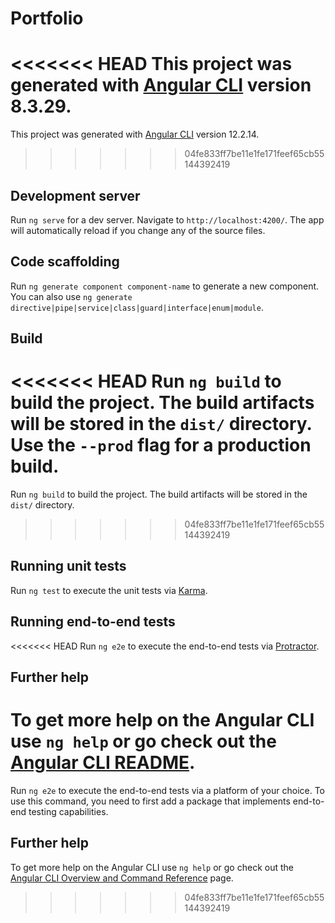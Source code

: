 # Portfolio

<<<<<<< HEAD
This project was generated with [Angular CLI](https://github.com/angular/angular-cli) version 8.3.29.
=======
This project was generated with [Angular CLI](https://github.com/angular/angular-cli) version 12.2.14.
>>>>>>> 04fe833ff7be11e1fe171feef65cb55144392419

## Development server

Run `ng serve` for a dev server. Navigate to `http://localhost:4200/`. The app will automatically reload if you change any of the source files.

## Code scaffolding

Run `ng generate component component-name` to generate a new component. You can also use `ng generate directive|pipe|service|class|guard|interface|enum|module`.

## Build

<<<<<<< HEAD
Run `ng build` to build the project. The build artifacts will be stored in the `dist/` directory. Use the `--prod` flag for a production build.
=======
Run `ng build` to build the project. The build artifacts will be stored in the `dist/` directory.
>>>>>>> 04fe833ff7be11e1fe171feef65cb55144392419

## Running unit tests

Run `ng test` to execute the unit tests via [Karma](https://karma-runner.github.io).

## Running end-to-end tests

<<<<<<< HEAD
Run `ng e2e` to execute the end-to-end tests via [Protractor](http://www.protractortest.org/).

## Further help

To get more help on the Angular CLI use `ng help` or go check out the [Angular CLI README](https://github.com/angular/angular-cli/blob/master/README.md).
=======
Run `ng e2e` to execute the end-to-end tests via a platform of your choice. To use this command, you need to first add a package that implements end-to-end testing capabilities.

## Further help

To get more help on the Angular CLI use `ng help` or go check out the [Angular CLI Overview and Command Reference](https://angular.io/cli) page.
>>>>>>> 04fe833ff7be11e1fe171feef65cb55144392419
